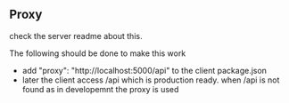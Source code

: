 <h2>Proxy</h2>
check the server readme about this.

The following should be done to make this work
<ul>
<li>add "proxy": "http://localhost:5000/api" to the client package.json</li>
<li>later the client access /api which is production ready. when /api is not found as in developemnt the proxy is used</li>
</ul>